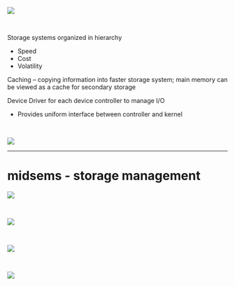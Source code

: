 ![](storage_structure_intro.png)

<br>

Storage systems organized in hierarchy
-   Speed
-   Cost
-   Volatility

Caching – copying information into faster storage system; main memory can be viewed as a cache for secondary storage

Device Driver for each device controller to manage I/O
-   Provides uniform interface between controller and kernel

<br>

![](storage_device_hierarchy.png)

---

# midsems - storage management

![](storage_management.png)

<br>

![](various_storage_units.png)

<br>

![](mass_storage_management.png)

<br>

![](migration_of_data.png)